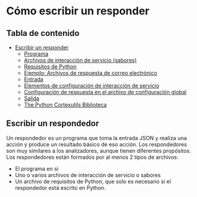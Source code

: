 # Cómo escribir un responder 

## Tabla de contenido
  * [Escribir un responder](#escribir-un-responder)
    * [Programa](#programa)
    * [Archivos de interacción de servicio (sabores)](#archivos-interaccion-servicio-sabores)
    * [Requisitos de Python](#requisitos-python)
    * [Ejemplo: Archivos de respuesta de correo electrónico](#archivos-de-respuesta-de-ejemplo-correo-electrónico)
    * [Entrada](#entrada)
    * [Elementos de configuración de interacción de servicio](#servicio-interacción-configuración-elementos)
    * [Configuración de respuesta en el archivo de configuración global](#respuesta-configuración-en-el-archivo-configuración-global)
    * [Salida](#salida)
    * [The Python Cortexutils Biblioteca](#the-python-cortexutils-biblioteca)
 

## Escribir un respondedor 
Un respondedor es un programa que toma la entrada JSON y realiza una acción y produce un resultado básico de eso acción. Los respondedores son muy similares a los analizadores, aunque tienen diferentes propósitos. Los respondedores están formados por al menos 2 tipos de archivos:

- El programa en sí 
- Uno o varios archivos de interacción de servicio o sabores 
- Un archivo de requisitos de Python, que solo es necesario si el respondedor está 
escrito en Python. 
